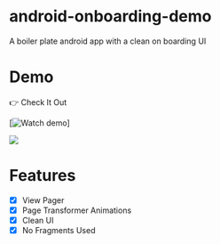 # android-onboarding-demo

A boiler plate android app with a clean on boarding UI 

# Demo

👉 Check It Out
<br>

[![Watch demo](https://imgur.com/sbwzpDz)]

<img src="https://imgur.com/tzQRmBN">

# Features

- [x] View Pager 
- [x] Page Transformer Animations
- [x] Clean UI
- [x] No Fragments Used
